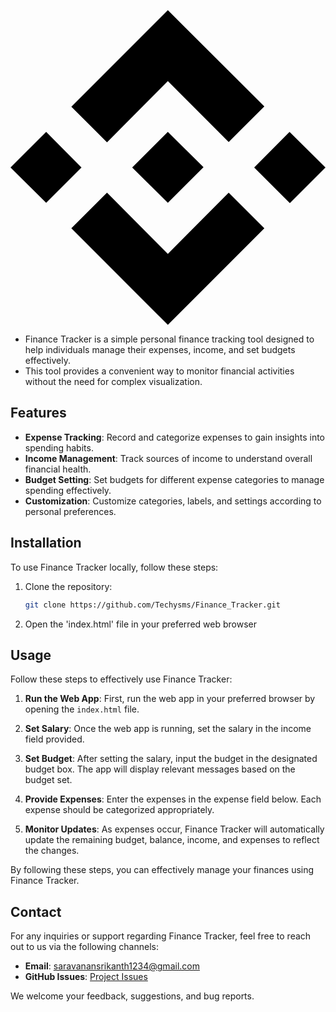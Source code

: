 <svg role="img" viewBox="0 0 24 24" xmlns="http://www.w3.org/2000/svg"><title></title><path d="M16.624 13.9202l2.7175 2.7154-7.353 7.353-7.353-7.352 2.7175-2.7164 4.6355 4.6595 4.6356-4.6595zm4.6366-4.6366L24 12l-2.7154 2.7164L18.5682 12l2.6924-2.7164zm-9.272.001l2.7163 2.6914-2.7164 2.7174v-.001L9.2721 12l2.7164-2.7154zm-9.2722-.001L5.4088 12l-2.6914 2.6924L0 12l2.7164-2.7164zM11.9885.0115l7.353 7.329-2.7174 2.7154-4.6356-4.6356-4.6355 4.6595-2.7174-2.7154 7.353-7.353z"/></svg>

- Finance Tracker is a simple personal finance tracking tool designed to help individuals manage their expenses, income, and set budgets effectively. 
- This tool provides a convenient way to monitor financial activities without the need for complex visualization.

## Features

- **Expense Tracking**: Record and categorize expenses to gain insights into spending habits.
- **Income Management**: Track sources of income to understand overall financial health.
- **Budget Setting**: Set budgets for different expense categories to manage spending effectively.
- **Customization**: Customize categories, labels, and settings according to personal preferences.

## Installation

To use Finance Tracker locally, follow these steps:

1. Clone the repository:

   ```bash
   git clone https://github.com/Techysms/Finance_Tracker.git


1. Open the 'index.html' file in your preferred web browser

## Usage

Follow these steps to effectively use Finance Tracker:

1. **Run the Web App**: First, run the web app in your preferred browser by opening the `index.html` file.

2. **Set Salary**: Once the web app is running, set the salary in the income field provided.

3. **Set Budget**: After setting the salary, input the budget in the designated budget box. The app will display relevant messages based on the budget set.

4. **Provide Expenses**: Enter the expenses in the expense field below. Each expense should be categorized appropriately.

5. **Monitor Updates**: As expenses occur, Finance Tracker will automatically update the remaining budget, balance, income, and expenses to reflect the changes.

By following these steps, you can effectively manage your finances using Finance Tracker.

## Contact

For any inquiries or support regarding Finance Tracker, feel free to reach out to us via the following channels:

- **Email**: [saravanansrikanth1234@gmail.com](mailto:saravanansrikanth3112.com)
- **GitHub Issues**: [Project Issues](https://github.com/Techysms/Finance_Tracker/issues)

We welcome your feedback, suggestions, and bug reports.

  
